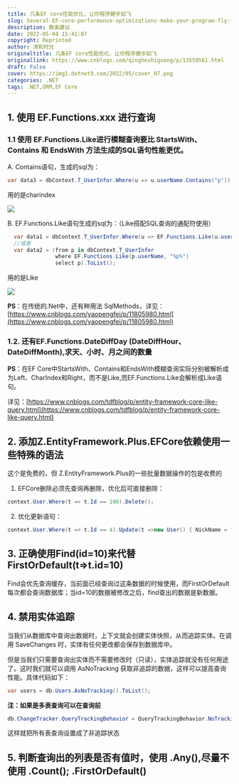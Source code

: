 ```yaml
---
title: 几条EF core性能优化，让你程序健步如飞
slug: Several-EF-core-performance-optimizations-make-your-program-fly-fast
description: 数条建议
date: 2022-05-04 15:41:07
copyright: Reprinted
author: 清和时光
originaltitle: 几条EF core性能优化，让你程序健步如飞
originallink: https://www.cnblogs.com/qingheshiguang/p/13559561.html
draft: False
cover: https://img1.dotnet9.com/2022/05/cover_07.png
categories: .NET
tags: .NET,ORM,EF Core
---
```


## 1. 使用 EF.Functions.xxx 进行查询

### 1.1 使用 EF.Functions.Like进行模糊查询要比 StartsWith、Contains 和 EndsWith 方法生成的SQL语句性能更优。

A. Contains语句，生成的sql为：

```csharp
var data3 = dbContext.T_UserInfor.Where(u => u.userName.Contains("p")).ToList();
```

用的是charindex

![](https://img1.dotnet9.com/2022/05/0701.png)

B. EF.Functions.Like语句生成的sql为：（Like搭配SQL查询的通配符使用）

```csharp
  var data1 = dbContext.T_UserInfor.Where(u => EF.Functions.Like(u.userName, "%p%")).ToList();
  //或者
  var data2 = (from p in dbContext.T_UserInfor
               where EF.Functions.Like(p.userName, "%p%")
               select p).ToList();
```

用的是Like

![](https://img1.dotnet9.com/2022/05/0702.png)

**PS**：在传统的.Net中，还有种用法 SqlMethods，详见：[https://www.cnblogs.com/yaopengfei/p/11805980.html](https://www.cnblogs.com/yaopengfei/p/11805980.html)

### 1.2. 还有EF.Functions.DateDiffDay (DateDiffHour、DateDiffMonth),求天、小时、月之间的数量

**PS**：在EF Core中StartsWith、Contains和EndsWith模糊查询实际分别被解析成为Left、CharIndex和Right，而不是Like,而EF.Functions.Like会解析成Like语句。

详见：[https://www.cnblogs.com/tdfblog/p/entity-framework-core-like-query.html](https://www.cnblogs.com/tdfblog/p/entity-framework-core-like-query.html)
 

## 2. 添加Z.EntityFramework.Plus.EFCore依赖使用一些特殊的语法

这个是免费的，但 Z.EntityFramework.Plus的一些批量数据操作的包是收费的

1. EFCore删除必须先查询再删除，优化后可直接删除：

```csharp
context.User.Where(t => t.Id == 100).Delete();
```

2. 优化更新语句：

```csharp
context.User.Where(t => t.Id == 4).Update(t =>new User() { NickName = "2224114" ,Phone = "1234"} );
```
 
## 3. 正确使用Find(id=10)来代替FirstOrDefault(t=>t.id=10)

Find会优先查询缓存，当前面已经查询过这条数据的时候使用，而FirstOrDefault每次都会查询数据库；当id=10的数据被修改之后，find查出的数据是新数据。

## 4. 禁用实体追踪

当我们从数据库中查询出数据时，上下文就会创建实体快照，从而追踪实体。在调用 SaveChanges 时，实体有任何更改都会保存到数据库中。

但是当我们只需要查询出实体而不需要修改时（只读），实体追踪就没有任何用途了。这时我们就可以调用 AsNoTracking 获取非追踪的数据，这样可以提高查询性能。具体代码如下：

```csharp
var users = db.Users.AsNoTracking().ToList();
```

**注：如果是多表查询可以在查询前**

```csharp
db.ChangeTracker.QueryTrackingBehavior = QueryTrackingBehavior.NoTracking;
```

这样就把所有表查询设置成了非追踪状态

## 5. 判断查询出的列表是否有值时，使用 .Any(),尽量不使用 .Count(); .FirstOrDefault()